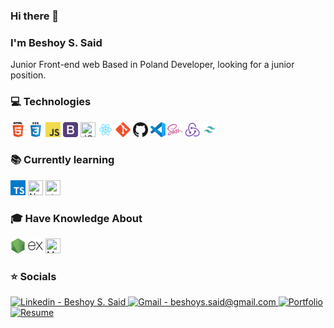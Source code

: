 ### Hi there 👋

<h3>I'm Beshoy S. Said </h3> Junior Front-end web Based in Poland Developer, looking for a junior position.

### 💻 Technologies

<div>
  <img src="https://raw.githubusercontent.com/github/explore/80688e429a7d4ef2fca1e82350fe8e3517d3494d/topics/html/html.png" width="24" height="24" title="HTML 5">
  <img src="https://raw.githubusercontent.com/github/explore/80688e429a7d4ef2fca1e82350fe8e3517d3494d/topics/css/css.png" width="24" height="24" title="CSS 3">
  <img src="https://raw.githubusercontent.com/github/explore/80688e429a7d4ef2fca1e82350fe8e3517d3494d/topics/javascript/javascript.png" width="24" height="24" title="Javascript">
  <img src="https://raw.githubusercontent.com/github/explore/80688e429a7d4ef2fca1e82350fe8e3517d3494d/topics/bootstrap/bootstrap.png" width="24" height="24" title="Bootstrap">
  <img src="https://avatars.githubusercontent.com/u/70142?s=200&v=4" width="24" height="24" title="JQuery">
  <img src="https://raw.githubusercontent.com/github/explore/80688e429a7d4ef2fca1e82350fe8e3517d3494d/topics/react/react.png" width="24" height="24" title="React">
  <img src="https://raw.githubusercontent.com/devicons/devicon/master/icons/git/git-original.svg" width="24" height="24" title="GIT">
  <img src="https://raw.githubusercontent.com/github/explore/78df643247d429f6cc873026c0622819ad797942/topics/github/github.png" width="24" height="24" title="Github">
  <img src="https://raw.githubusercontent.com/github/explore/bbd48b997e8d0bef63f676eca4da5e1f76487b56/topics/visual-studio-code/visual-studio-code.png" width="24" height="24" title="VS Code">
  <img src="https://raw.githubusercontent.com/github/explore/80688e429a7d4ef2fca1e82350fe8e3517d3494d/topics/sass/sass.png" width="24" height="24" title="Sass">
    <img src="https://raw.githubusercontent.com/github/explore/80688e429a7d4ef2fca1e82350fe8e3517d3494d/topics/redux/redux.png" width="24" height="24" title="Redux">
  <img src="https://raw.githubusercontent.com/github/explore/882462b8ecc337fd9c9b2572bc463a1cbc88fb6a/topics/tailwind/tailwind.png" width="24" height="24" title="Tailwind CSS">
  <!--  <img src="https://raw.githubusercontent.com/github/explore/5c058a388828bb5fde0bcafd4bc867b5bb3f26f3/topics/graphql/graphql.png" width="24" height="24" title="GraphQL">
  <img src="https://raw.githubusercontent.com/github/explore/80688e429a7d4ef2fca1e82350fe8e3517d3494d/topics/mysql/mysql.png" width="24" height="24" title="MySQL">-->
</div>

### 📚 Currently learning

<div>
  <img src="https://raw.githubusercontent.com/github/explore/80688e429a7d4ef2fca1e82350fe8e3517d3494d/topics/typescript/typescript.png" width="24" height="24" title="Typescript">
  <img src="https://assets.vercel.com/image/upload/v1607554385/repositories/next-js/next-logo.png" width="24" height="24" title="NextJS">
  <img src="https://raw.githubusercontent.com/styled-components/brand/master/styled-components.png" width="24" height="24" title="styled-components">
<!--   <img src="https://nestjs.com/img/logo-small.svg" width="24" height="24" title="NestJS"> -->
<!--   <img src="https://raw.githubusercontent.com/github/explore/80688e429a7d4ef2fca1e82350fe8e3517d3494d/topics/vue/vue.png" width="24" height="24" title="Vue"> -->
</div>

### 🎓 Have Knowledge About

<div>
  <img src="https://raw.githubusercontent.com/github/explore/80688e429a7d4ef2fca1e82350fe8e3517d3494d/topics/nodejs/nodejs.png" width="24" height="24" title="NodeJS">
  <img src="https://raw.githubusercontent.com/devicons/devicon/master/icons/express/express-original.svg" width="24" height="24" title="ExpressJS">
<!--   <img src="https://camo.githubusercontent.com/b06f0a4dc198d26002e85488fd47716fe70a0ffeaa22e66e98935e7b8e424057/68747470733a2f2f656e637279707465642d74626e302e677374617469632e636f6d2f696d616765733f713d74626e253341414e643947635354547a5041772d353573736d31496d35393478595a3965525175324a796c726b594c6726757371703d434155" width="24" height="24" title="MongoDB">   -->
  <img src="https://raw.githubusercontent.com/mongodb/mongo/master/docs/leaf.svg" width="24" height="24" title="MongoDB">  
</div>

### ⭐ Socials

<a href="https://www.linkedin.com/in/beshoy-s-said/">
  <img src="https://img.shields.io/badge/Linkedin-Linkedin?logo=linkedin&style=for-the-badge&color=0a66c2" alt="Linkedin - Beshoy S. Said">
</a>
<a href="mailto:beshoys.said@gmail.com">
  <img src="https://img.shields.io/badge/Contact%20Me-Gmail?logo=gmail&logoColor=fff&style=for-the-badge&color=d93025" alt="Gmail - beshoys.said@gmail.com">
</a>
<a href="https://beshoys.github.io/portfolio/">
  <img src="https://img.shields.io/badge/Portfolio-website?style=for-the-badge&color=27abbc" alt="Portfolio">
</a>
<a href="https://drive.google.com/file/d/1UsEvSlS_E77e4LsQbR7dwkWrcWh0_ZYx/view">
  <img src="https://img.shields.io/badge/Resume-website?style=for-the-badge&color=3450a1" alt="Resume">
</a>
